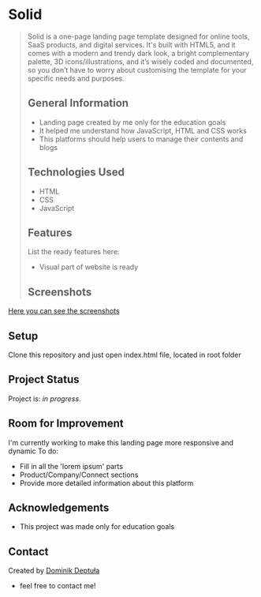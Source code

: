 # Solid 
> Solid is a one-page landing page template designed for online tools, SaaS products, and digital services. It's built with HTML5, and it comes with a modern and trendy dark look, a bright complementary palette, 3D icons/illustrations, and it’s wisely coded and documented, so you don’t have to worry about customising the template for your specific needs and purposes.
> ## General Information 
> - Landing page created by me only for the education goals 
> - It helped me understand how JavaScript, HTML and CSS works 
> - This platforms should help users to manage their contents and blogs 
> ## Technologies Used 
> - HTML 
> - CSS 
> - JavaScript 
> ## Features 
> List the ready features here: 
> - Visual part of website is ready
>  ## Screenshots
>   
[Here you can see the screenshots](https://imgur.com/a/NwpOyLt)

 <!-- If you have screenshots you'd like to share, include them here. --> 
## Setup 
Clone this repository and just open index.html file, located in root folder 
## Project Status 
Project is: _in progress_. 
## Room for Improvement 
I'm currently working to make this landing page more responsive and dynamic 
To do: 
- Fill in all the 'lorem ipsum' parts
- Product/Company/Connect sections 
- Provide more detailed information about this platform 
## Acknowledgements 
- This project was made only for education goals 
## Contact 
Created by [Dominik Deptuła](https://github.com/dominikdeptula)

- feel free to contact me! <!-- Optional --> <!-- ## License --> <!-- This project is open source and available under the [... License](). --> <!-- You don't have to include all sections - just the one's relevant to your project -->
